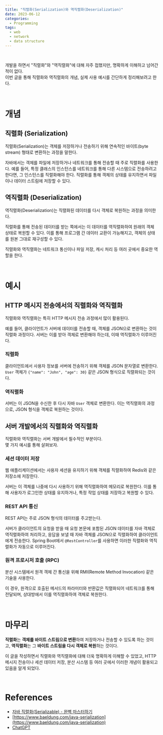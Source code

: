 ```yaml
---
title: "직렬화(Serialization)와 역직렬화(Deserialization)"
date: 2023-06-12
categories: 
  - Programming
tags:
  - web
  - network
  - data structure
---
```


<br>

개발을 하면서 "직렬화"와 "역직렬화"에 대해 자주 접했지만, 명확하게 이해하고 넘어간 적이 없다. <br>
이번 글을 통해 직렬화와 역직렬화의 개념, 실제 사용 예시를 간단하게 정리해보려고 한다.

<br>

# 개념

## 직렬화 (Serialization)
직렬화(Serialization)는 객체를 저장하거나 전송하기 위해 연속적인 바이트(byte stream) 형태로 변환하는 과정을 말한다. 

자바에서는 객체를 파일에 저장하거나 네트워크를 통해 전송할 때 주로 직렬화를 사용한다. 예를 들어, 특정 클래스의 인스턴스를 네트워크를 통해 다른 시스템으로 전송하려고 한다면, 그 인스턴스를 직렬화해야 한다. 직렬화를 통해 객체의 상태를 유지하면서 파일이나 데이터 스트림에 저장할 수 있다.

## 역직렬화 (Deserialization)
역직렬화(Deserialization)는 직렬화된 데이터를 다시 객체로 복원하는 과정을 의미한다. 

직렬화를 통해 전송된 데이터를 받는 쪽에서는 이 데이터를 역직렬화하여 원래의 객체 상태로 복원할 수 있다. 이를 통해 프로그램 간 데이터 교환이 가능해지고, 객체의 상태를 원본 그대로 재구성할 수 있다.

직렬화와 역직렬화는 네트워크 통신이나 파일 저장, 캐시 처리 등 여러 곳에서 중요한 역할을 한다.

<br>

# 예시

## HTTP 메시지 전송에서의 직렬화와 역직렬화

직렬화와 역직렬화는 특히 HTTP 메시지 전송 과정에서 많이 활용된다. 

예를 들어, 클라이언트가 서버에 데이터를 전송할 때, 객체를 JSON으로 변환하는 것이 직렬화 과정이다. 서버는 이를 받아 객체로 변환해야 하는데, 이때 역직렬화가 이루어진다.

### 직렬화

클라이언트에서 사용자 정보를 서버에 전송하기 위해 객체를 JSON 문자열로 변환한다. `User` 객체가 `{"name": "John", "age": 30}` 같은 JSON 형식으로 직렬화되는 것이다.

### 역직렬화

서버는 이 JSON을 수신한 후 다시 자바 `User` 객체로 변환한다. 이는 역직렬화의 과정으로, JSON 형식을 객체로 복원하는 것이다.


## 서버 개발에서의 직렬화와 역직렬화

직렬화와 역직렬화는 서버 개발에서 필수적인 부분이다.<br>
몇 가지 예시를 통해 살펴보자.

### 세션 데이터 저장

웹 애플리케이션에서는 사용자 세션을 유지하기 위해 객체를 직렬화하여 Redis와 같은 저장소에 저장한다.

서버는 이 객체를 나중에 다시 사용하기 위해 역직렬화하여 메모리로 복원한다. 이를 통해 사용자가 로그인한 상태를 유지하거나, 특정 작업 상태를 저장하고 복원할 수 있다.

### REST API 통신

REST API는 주로 JSON 형식의 데이터를 주고받는다.

서버가 클라이언트의 요청을 받을 때 요청 본문에 포함된 JSON 데이터를 자바 객체로 역직렬화하여 처리하고, 
응답을 보낼 때 자바 객체를 JSON으로 직렬화하여 클라이언트에게 전송한다. 
Spring Boot에서 `@RestController`를 사용하면 이러한 직렬화와 역직렬화가 자동으로 이루어진다.

### 원격 프로시저 호출 (RPC)

분산 시스템에서 원격 객체 간 통신을 위해 RMI(Remote Method Invocation) 같은 기술을 사용한다. 

이 경우, 원격으로 호출된 메서드의 파라미터와 반환값은 직렬화되어 네트워크를 통해 전달되며, 상대방에서 이를 역직렬화하여 객체로 복원한다.

<br>

# 마무리

**직렬화**는 **객체를 바이트 스트림으로 변환**하여 저장하거나 전송할 수 있도록 하는 것이고,
**역직렬화**는 그 **바이트 스트림을 다시 객체로 복원**하는 것이다. 

이 글을 작성하면서 직렬화와 역직렬화에 대해 더욱 명확하게 이해할 수 있었고,
HTTP 메시지 전송이나 세션 데이터 저장, 분산 시스템 등 여러 곳에서 이러한 개념이 활용되고 있음을 알게 되었다.

<br>

# References

- [자바 직렬화(Serializable) - 완벽 마스터하기](https://inpa.tistory.com/entry/JAVA-%E2%98%95-%EC%A7%81%EB%A0%AC%ED%99%94Serializable-%EC%99%84%EB%B2%BD-%EB%A7%88%EC%8A%A4%ED%84%B0%ED%95%98%EA%B8%B0)
- [https://www.baeldung.com/java-serialization](https://www.baeldung.com/java-serialization)
- [ChatGPT](https://chatgpt.com/)